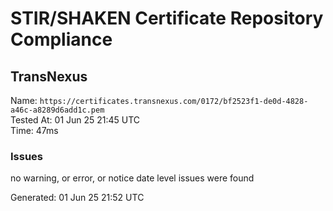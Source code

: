 # STIR/SHAKEN Certificate Repository Compliance

## TransNexus

Name: `https://certificates.transnexus.com/0172/bf2523f1-de0d-4828-a46c-a8289d6add1c.pem`\
Tested At: 01 Jun 25 21:45 UTC\
Time: 47ms

### Issues

no warning, or error, or notice date level issues were found

Generated: 01 Jun 25 21:52 UTC